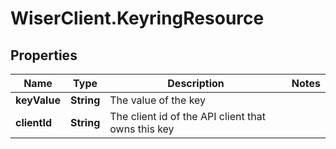 # WiserClient.KeyringResource

## Properties
Name | Type | Description | Notes
------------ | ------------- | ------------- | -------------
**keyValue** | **String** | The value of the key | 
**clientId** | **String** | The client id of the API client that owns this key | 


